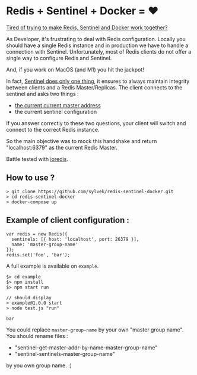 # Redis + Sentinel + Docker = :heart:

[Tired of trying to make Redis, Sentinel and Docker work together?](https://redis.io/docs/manual/sentinel/#sentinel-docker-nat-and-possible-issues)

As Developer, it's frustrating to deal with Redis configuration.
Locally you should have a single Redis instance and in production we have to handle a connection with Sentinel.
Unfortunately, most of Redis clients do not offer a single way to configure Redis and Sentinel.

And, if you work on MacOS (and M1) you hit the jackpot!

In fact, [Sentinel does only one thing](https://redis.io/docs/manual/sentinel/), it ensures to always maintain integrity between clients and a Redis Master/Replicas. The client connects to the sentinel and asks two things :
- [the current current master address](https://redis.io/docs/manual/sentinel/#obtaining-the-address-of-the-current-master)
- the current sentinel configuration
  
If you answer correctly to these two questions, your client will switch and connect to the correct Redis instance.
  
So the main objective was to mock this handshake and return "localhost:6379" as the current Redis Master.

Battle tested with [ioredis](https://ioredis.readthedocs.io/en/stable/README/).

## How to use ?

```
> git clone https://github.com/sylvek/redis-sentinel-docker.git
> cd redis-sentinel-docker
> docker-compose up
```

## Example of client configuration :

```
var redis = new Redis({
  sentinels: [{ host: 'localhost', port: 26379 }],
  name: 'master-group-name'
});
redis.set('foo', 'bar');
```

A full example is available on `example`.

```
$> cd example
$> npm install
$> npm start run

// should display
> example@1.0.0 start
> node test.js "run"

bar
```

You could replace `master-group-name` by your own "master group name".
You should rename files :
- "sentinel-get-master-addr-by-name-master-group-name"
- "sentinel-sentinels-master-group-name"

by you own group name. :)
